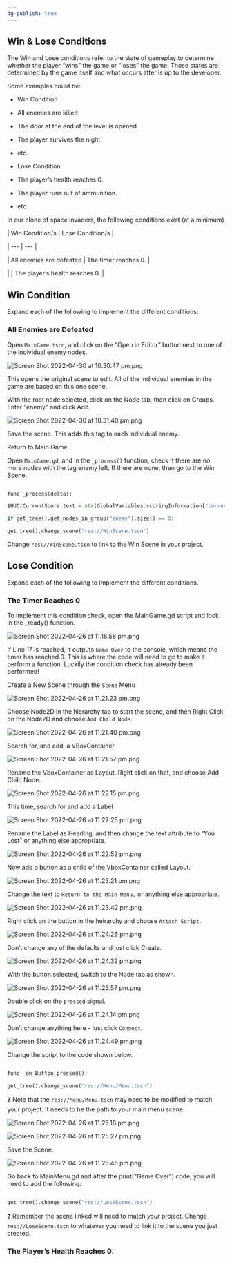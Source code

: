 ```yaml
---
dg-publish: true
---
```

## Win & Lose Conditions

  

The Win and Lose conditions refer to the state of gameplay to determine whether the player “wins” the game or “loses” the game. Those states are determined by the game itself and what occurs after is up to the developer.

  

Some examples could be:

  

- Win Condition

- All enemies are killed

- The door at the end of the level is opened

- The player survives the night

- etc.

- Lose Condition

- The player’s health reaches 0.

- The player runs out of ammunition.

- etc.

  

In our clone of space invaders, the following conditions exist (at a minimum)

  

| Win Condition/s | Lose Condition/s |

| --- | --- |

| All enemies are defeated | The timer reaches 0. |

| | The player’s health reaches 0. |

  

## Win Condition

  

Expand each of the following to implement the different conditions.

  

### All Enemies are Defeated

  

Open `MainGame.tscn`, and click on the “Open in Editor” button next to one of the individual enemy nodes.

  

![Screen Shot 2022-04-30 at 10.30.47 pm.png](Notionimp/images/Screen_Shot_2022-04-30_at_10.30.47_pm.png)

  

This opens the original scene to edit. All of the individual enemies in the game are based on this one scene.

  

With the root node selected, click on the Node tab, then click on Groups. Enter “enemy” and click Add.

  

![Screen Shot 2022-04-30 at 10.31.40 pm.png](Notionimp/images/Screen_Shot_2022-04-30_at_10.31.40_pm.png)

  

Save the scene. This adds this tag to each individual enemy.

  

Return to Main Game.

  

Open `MainGame.gd`, and in the `_process()` function, check if there are no more nodes with the tag enemy left. If there are none, then go to the Win Scene.

  

```python

func _process(delta):

$HUD/CurrentScore.text = str(GlobalVariables.scoringInformation["currentScore"])

if get_tree().get_nodes_in_group("enemy").size() == 0:

get_tree().change_scene("res://WinScene.tscn")

```

  

Change `res://WinScene.tscn` to link to the Win Scene in your project.

  

## Lose Condition

  

Expand each of the following to implement the different conditions.

  

### The Timer Reaches 0

  

To implement this condition check, open the MainGame.gd script and look in the _ready() function.

  

![Screen Shot 2022-04-26 at 11.18.58 pm.png](Notionimp/images/Screen_Shot_2022-04-26_at_11.18.58_pm.png)

  

If Line 17 is reached, it outputs `Game Over` to the console, which means the timer has reached 0. This is where the code will need to go to make it perform a function. Luckily the condition check has already been performed!

  

Create a New Scene through the `Scene` Menu

  

![Screen Shot 2022-04-26 at 11.21.23 pm.png](Notionimp/images/Screen_Shot_2022-04-26_at_11.21.23_pm.png)

  

Choose Node2D in the hierarchy tab to start the scene, and then Right Click on the Node2D and choose `Add Child Node`.

  

![Screen Shot 2022-04-26 at 11.21.40 pm.png](Notionimp/images/Screen_Shot_2022-04-26_at_11.21.40_pm.png)

  

Search for, and add, a VBoxContainer

  

![Screen Shot 2022-04-26 at 11.21.57 pm.png](Notionimp/images/Screen_Shot_2022-04-26_at_11.21.57_pm.png)

  

Rename the VboxContainer as Layout. Right click on that, and choose Add Child Node.

  

![Screen Shot 2022-04-26 at 11.22.15 pm.png](Notionimp/images/Screen_Shot_2022-04-26_at_11.22.15_pm.png)

  

This time, search for and add a Label

  

![Screen Shot 2022-04-26 at 11.22.25 pm.png](Notionimp/images/Screen_Shot_2022-04-26_at_11.22.25_pm.png)

  

Rename the Label as Heading, and then change the text attribute to “You Lost” or anything else appropriate.

  

![Screen Shot 2022-04-26 at 11.22.52 pm.png](Notionimp/images/Screen_Shot_2022-04-26_at_11.22.52_pm.png)

  

Now add a button as a child of the VboxContainer called Layout.

  

![Screen Shot 2022-04-26 at 11.23.21 pm.png](Notionimp/images/Screen_Shot_2022-04-26_at_11.23.21_pm.png)

  

Change the text to `Return to the Main Menu,` or anything else appropriate.

  

![Screen Shot 2022-04-26 at 11.23.42 pm.png](Notionimp/images/Screen_Shot_2022-04-26_at_11.23.42_pm.png)

  

Right click on the button in the heirarchy and choose `Attach Script`.

  

![Screen Shot 2022-04-26 at 11.24.26 pm.png](Notionimp/images/Screen_Shot_2022-04-26_at_11.24.26_pm.png)

  

Don’t change any of the defaults and just click Create.

  

![Screen Shot 2022-04-26 at 11.24.32 pm.png](Notionimp/images/Screen_Shot_2022-04-26_at_11.24.32_pm.png)

  

With the button selected, switch to the Node tab as shown.

  

![Screen Shot 2022-04-26 at 11.23.57 pm.png](Notionimp/images/Screen_Shot_2022-04-26_at_11.23.57_pm.png)

  

Double click on the `pressed` signal.

  

![Screen Shot 2022-04-26 at 11.24.14 pm.png](Notionimp/images/Screen_Shot_2022-04-26_at_11.24.14_pm.png)

  

Don’t change anything here - just click `Connect`.

  

![Screen Shot 2022-04-26 at 11.24.49 pm.png](Notionimp/images/Screen_Shot_2022-04-26_at_11.24.49_pm.png)

  

Change the script to the code shown below.

  

```python

func _on_Button_pressed():

get_tree().change_scene("res://Menu/Menu.tscn")

```

  

<aside>

❓ Note that the `res://Menu/Menu.tscn` may need to be modified to match your project. It needs to be the path to *your* main menu scene.

  

</aside>

  

![Screen Shot 2022-04-26 at 11.25.18 pm.png](Notionimp/images/Screen_Shot_2022-04-26_at_11.25.18_pm.png)

  

![Screen Shot 2022-04-26 at 11.25.27 pm.png](Notionimp/images/Screen_Shot_2022-04-26_at_11.25.27_pm.png)

  

Save the Scene.

  

![Screen Shot 2022-04-26 at 11.25.45 pm.png](Notionimp/images/Screen_Shot_2022-04-26_at_11.25.45_pm.png)

  

Go back to MainMenu.gd and after the print("Game Over") code, you will need to add the following:

  

```python

get_tree().change_scene("res://LoseScene.tscn")

```

  

<aside>

❓ Remember the scene linked will need to match *your* project. Change `res://LoseScene.tscn` to whatever you need to link it to the scene you just created.

  

</aside>

  

### The Player’s Health Reaches 0.

  